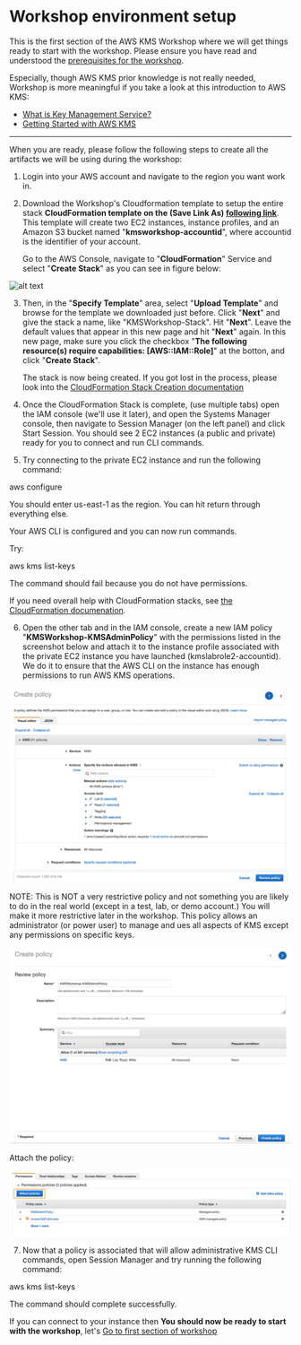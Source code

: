# Workshop environment setup

This is the first section of the AWS KMS Workshop where we will get things ready to start with the workshop.
Please ensure you have read and understood the [prerequisites for the workshop](https://github.com/aws-samples/aws-kms-workshop#pre---requisites). 

Especially, though AWS KMS prior knowledge is not really needed, Workshop is more meaningful if you take a look at this introduction to AWS KMS:

* [What is Key Management Service?](https://docs.aws.amazon.com/kms/latest/developerguide/overview.html)
* [Getting Started with AWS KMS](https://docs.aws.amazon.com/kms/latest/developerguide/getting-started.html)

---

When you are ready, please follow the following steps to create all the artifacts we will be using during the workshop:


1. Login into your AWS account and navigate to the region you want work in. 



2. Download the Workshop's Cloudformation template to setup the entire stack **CloudFormation template on the (Save Link As) [following link](https://raw.githubusercontent.com/mbarronaws/aws-kms-workshop/master/kms-workshop-stack.yml)**. This template will create two EC2 instances, instance profiles, and an Amazon S3 bucket named "**kmsworkshop-accountid**", where accountid is the identifier of your account.
 

   Go to the AWS Console, navigate to "**CloudFormation**" Service and select "**Create Stack**" as you can see in figure below:
   
   
   
![alt text](/res/S0F1.png)
   
   
3. Then, in the "**Specify Template**" area, select "**Upload Template**" and browse for the template we downloaded just        before. Click "**Next**" and give the stack a name, like "KMSWorkshop-Stack". Hit "**Next**". Leave the default values that appear in this new page and hit "**Next**" again. In this new page, make sure you click the checkbox "**The following  
   resource(s) require capabilities: [AWS::IAM::Role]**" at the botton, and click "**Create Stack**". 
   
   The stack is now being created. If you got lost in the process, please look into the [CloudFormation Stack Creation documentation](https://docs.aws.amazon.com/AWSCloudFormation/latest/UserGuide/cfn-console-create-stack.html)
   
   
   

4. Once the CloudFormation Stack is complete, (use multiple tabs) open the IAM console (we'll use it later), and open the Systems Manager console, then navigate to Session Manager (on the left panel) and click Start Session. You should see 2 EC2 instances (a public and private) ready for you to connect and run CLI commands.

5. Try connecting to the private EC2 instance and run the following command: 

aws configure

You should enter us-east-1 as the region. You can hit return through everything else.

Your AWS CLI is configured and you can now run commands. 

Try: 

aws kms list-keys 

The command should fail because you do not have permissions.

   If you need overall help with CloudFormation stacks, see [the CloudFormation documenation](https://docs.aws.amazon.com/AWSCloudFormation/latest/UserGuide/stacks.html).


6. Open the other tab and in the IAM console, create a new IAM policy "**KMSWorkshop-KMSAdminPolicy**" with the permissions listed in the screenshot below and attach it to the instance profile associated with the private EC2 instance you have launched (kmslabrole2-accountid). We do it to ensure that the AWS CLI on the instance has enough permissions to run AWS KMS operations.


![alt text](/res/screenshot1.png)

NOTE: This is NOT a very restrictive policy and not something you are likely to do in the real world (except in a test, lab, or demo account.) You will make it more restrictive later in the workshop. This policy allows an administrator (or power user) to manage and ues all aspects of KMS except any permissions on specific keys. 

![alt text](/res/screenshot2.png)

Attach the policy:

![alt text](/res/screenshot3.png)


7. Now that a policy is associated that will allow administrative KMS CLI commands, open Session Manager and try running the following command: 

aws kms list-keys

The command should complete successfully.

If you can connect to your instance then **You should now be ready to start with the workshop**, let's [Go to first section of workshop](https://github.com/aws-samples/aws-kms-workshop/blob/master/Section-1-Operating-with-AWS-KMS.md)
